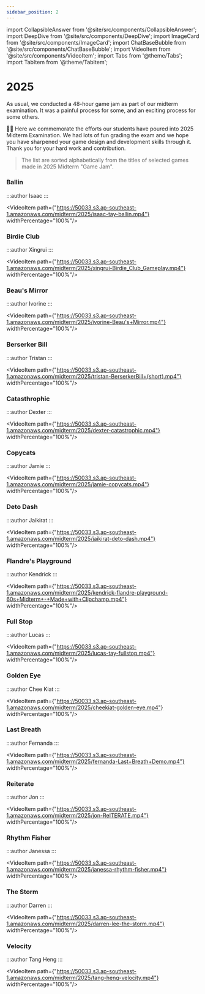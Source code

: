 ```yaml
---
sidebar_position: 2
---
```


import CollapsibleAnswer from '@site/src/components/CollapsibleAnswer';
import DeepDive from '@site/src/components/DeepDive';
import ImageCard from '@site/src/components/ImageCard';
import ChatBaseBubble from '@site/src/components/ChatBaseBubble';
import VideoItem from '@site/src/components/VideoItem';
import Tabs from '@theme/Tabs';
import TabItem from '@theme/TabItem';

# 2025

As usual, we conducted a 48-hour game jam as part of our midterm examination. It was a painful process for some, and an exciting process for some others.

🎉🍾 Here we commemorate the efforts our students have poured into 2025 Midterm Examination. We had lots of fun grading the exam and we hope you have sharpened your game design and development skills through it. Thank you for your hard work and contribution.

> The list are sorted alphabetically from the titles of selected games made in 2025 Midterm "Game Jam".

### Ballin

:::author
Isaac
:::

<VideoItem path={"https://50033.s3.ap-southeast-1.amazonaws.com/midterm/2025/isaac-tay-ballin.mp4"} widthPercentage="100%"/>

### Birdie Club

:::author
Xingrui
:::

<VideoItem path={"https://50033.s3.ap-southeast-1.amazonaws.com/midterm/2025/xingrui-Birdie_Club_Gameplay.mp4"} widthPercentage="100%"/>

### Beau's Mirror

:::author
Ivorine
:::

<VideoItem path={"https://50033.s3.ap-southeast-1.amazonaws.com/midterm/2025/ivorine-Beau's+Mirror.mp4"} widthPercentage="100%"/>

### Berserker Bill

:::author
Tristan
:::

<VideoItem path={"https://50033.s3.ap-southeast-1.amazonaws.com/midterm/2025/tristan-BerserkerBill+(short).mp4"} widthPercentage="100%"/>

### Catasthrophic

:::author
Dexter
:::

<VideoItem path={"https://50033.s3.ap-southeast-1.amazonaws.com/midterm/2025/dexter-catastrophic.mp4"} widthPercentage="100%"/>

### Copycats

:::author
Jamie
:::

<VideoItem path={"https://50033.s3.ap-southeast-1.amazonaws.com/midterm/2025/jamie-copycats.mp4"} widthPercentage="100%"/>

### Deto Dash

:::author
Jaikirat
:::

<VideoItem path={"https://50033.s3.ap-southeast-1.amazonaws.com/midterm/2025/jaikirat-deto-dash.mp4"} widthPercentage="100%"/>

### Flandre's Playground

:::author
Kendrick
:::

<VideoItem path={"https://50033.s3.ap-southeast-1.amazonaws.com/midterm/2025/kendrick-flandre-playground-60s+Midterm+-+Made+with+Clipchamp.mp4"} widthPercentage="100%"/>

### Full Stop

:::author
Lucas
:::

<VideoItem path={"https://50033.s3.ap-southeast-1.amazonaws.com/midterm/2025/lucas-tay-fullstop.mp4"} widthPercentage="100%"/>

### Golden Eye

:::author
Chee Kiat
:::

<VideoItem path={"https://50033.s3.ap-southeast-1.amazonaws.com/midterm/2025/cheekiat-golden-eye.mp4"} widthPercentage="100%"/>

### Last Breath

:::author
Fernanda
:::

<VideoItem path={"https://50033.s3.ap-southeast-1.amazonaws.com/midterm/2025/fernanda-Last+Breath+Demo.mp4"} widthPercentage="100%"/>

### Reiterate

:::author
Jon
:::

<VideoItem path={"https://50033.s3.ap-southeast-1.amazonaws.com/midterm/2025/jon-ReITERATE.mp4"} widthPercentage="100%"/>

### Rhythm Fisher

:::author
Janessa
:::

<VideoItem path={"https://50033.s3.ap-southeast-1.amazonaws.com/midterm/2025/janessa-rhythm-fisher.mp4"} widthPercentage="100%"/>

### The Storm

:::author
Darren
:::

<VideoItem path={"https://50033.s3.ap-southeast-1.amazonaws.com/midterm/2025/darren-lee-the-storm.mp4"} widthPercentage="100%"/>

### Velocity

:::author
Tang Heng
:::

<VideoItem path={"https://50033.s3.ap-southeast-1.amazonaws.com/midterm/2025/tang-heng-velocity.mp4"} widthPercentage="100%"/>
